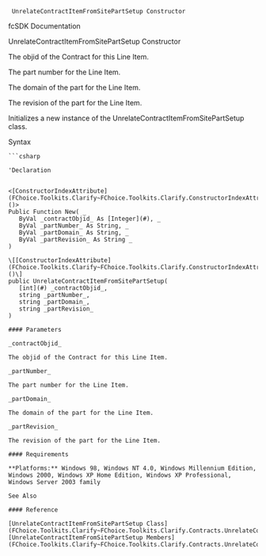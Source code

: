 ﻿     UnrelateContractItemFromSitePartSetup Constructor                                                   

fcSDK Documentation

UnrelateContractItemFromSitePartSetup Constructor

The objid of the Contract for this Line Item.

The part number for the Line Item.

The domain of the part for the Line Item.

The revision of the part for the Line Item.

Initializes a new instance of the UnrelateContractItemFromSitePartSetup class.

Syntax

```vbnet
```csharp

'Declaration
 

<[ConstructorIndexAttribute](FChoice.Toolkits.Clarify~FChoice.Toolkits.Clarify.ConstructorIndexAttribute.md)()>
Public Function New( _
   ByVal _contractObjid_ As [Integer](#), _
   ByVal _partNumber_ As String, _
   ByVal _partDomain_ As String, _
   ByVal _partRevision_ As String _
)

\[[ConstructorIndexAttribute](FChoice.Toolkits.Clarify~FChoice.Toolkits.Clarify.ConstructorIndexAttribute.md)()\]
public UnrelateContractItemFromSitePartSetup( 
   [int](#) _contractObjid_,
   string _partNumber_,
   string _partDomain_,
   string _partRevision_
)

#### Parameters

_contractObjid_

The objid of the Contract for this Line Item.

_partNumber_

The part number for the Line Item.

_partDomain_

The domain of the part for the Line Item.

_partRevision_

The revision of the part for the Line Item.

#### Requirements

**Platforms:** Windows 98, Windows NT 4.0, Windows Millennium Edition, Windows 2000, Windows XP Home Edition, Windows XP Professional, Windows Server 2003 family

See Also

#### Reference

[UnrelateContractItemFromSitePartSetup Class](FChoice.Toolkits.Clarify~FChoice.Toolkits.Clarify.Contracts.UnrelateContractItemFromSitePartSetup.md)  
[UnrelateContractItemFromSitePartSetup Members](FChoice.Toolkits.Clarify~FChoice.Toolkits.Clarify.Contracts.UnrelateContractItemFromSitePartSetup_members.md)